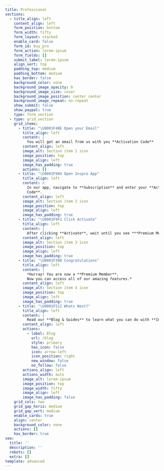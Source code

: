 ```yaml
---
title: Professional
sections:
  - title_align: left
    content_align: left
    form_position: bottom
    form_width: fifty
    form_layout: stacked
    enable_card: false
    form_id: buy_pro
    form_action: lorem-ipsum
    form_fields: []
    submit_label: lorem-ipsum
    align_vert: top
    padding_top: medium
    padding_bottom: medium
    has_border: false
    background_color: none
    background_image_opacity: 0
    background_image_size: cover
    background_image_position: center center
    background_image_repeat: no-repeat
    show_submit: false
    show_paypal: true
    type: form_section
  - type: grid_section
    grid_items:
      - title: "\U0001F4BE Open your Email"
        title_align: left
        content: |
          You will get an email from us with you **Activation Code**
        content_align: left
        image_alt: Section item 1 icon
        image_position: top
        image_align: left
        image_has_padding: true
        actions: []
      - title: "\U0001F984 Open Inspro App"
        title_align: left
        content: >
          In our app, navigate to **Subscription** and enter your **Activation
          Code**.
        content_align: left
        image_alt: Section item 2 icon
        image_position: top
        image_align: left
        image_has_padding: true
      - title: "\U0001F9F2 Click Activate"
        title_align: left
        content: |
          After clicking **Activate**, wait until you see ***Premium Member***.
        content_align: left
        image_alt: Section item 3 icon
        image_position: top
        image_align: left
        image_has_padding: true
      - title: "\U0001F308 Congratulations"
        title_align: left
        content: |
          *Hurray! You are now a **Premium Member**.
          Now you can access all of our amazing features.*
        content_align: left
        image_alt: Section item 4 icon
        image_position: top
        image_align: left
        image_has_padding: true
      - title: "\U0001F512 Whats Next?"
        title_align: left
        content: |
          Read our **Blog & Guides** to learn what you can do with **Inspro**!
        content_align: left
        actions:
          - label: Blog
            url: /blog
            style: primary
            has_icon: false
            icon: arrow-left
            icon_position: right
            new_window: false
            no_follow: false
        actions_align: left
        actions_width: auto
        image_alt: lorem-ipsum
        image_position: top
        image_width: fifty
        image_align: left
        image_has_padding: false
    grid_cols: two
    grid_gap_horiz: medium
    grid_gap_vert: medium
    enable_cards: true
    align: center
    background_color: none
    actions: []
    has_border: true
seo:
  title: ''
  description: ''
  robots: []
  extra: []
template: advanced
---
```

